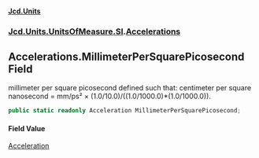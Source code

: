 #### [Jcd.Units](index.md 'index')
### [Jcd.Units.UnitsOfMeasure.SI](Jcd.Units.UnitsOfMeasure.SI.md 'Jcd.Units.UnitsOfMeasure.SI').[Accelerations](Accelerations.md 'Jcd.Units.UnitsOfMeasure.SI.Accelerations')

## Accelerations.MillimeterPerSquarePicosecond Field

millimeter per square picosecond defined such that: centimeter per square nanosecond = mm/ps² × (1.0/10.0)/((1.0/1000.0)*(1.0/1000.0)).

```csharp
public static readonly Acceleration MillimeterPerSquarePicosecond;
```

#### Field Value
[Acceleration](Acceleration.md 'Jcd.Units.UnitTypes.Acceleration')